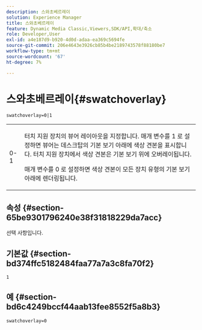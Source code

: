 ```yaml
---
description: 스와초베르레이
solution: Experience Manager
title: 스와초베르레이
feature: Dynamic Media Classic,Viewers,SDK/API,확대/축소
role: Developer,User
exl-id: a4e187d9-b920-4d0d-adaa-ea369c5694fe
source-git-commit: 206e4643e3926cb85b4be2189743578f88180be7
workflow-type: tm+mt
source-wordcount: '67'
ht-degree: 7%

---
```


# 스와초베르레이{#swatchoverlay}

`swatchoverlay=0|1`

<table id="table_9B98C97485DD4DEB8A6ECBCE8DF6B886"> 
 <tbody> 
  <tr> 
   <td colname="col1"> <p> <span class="codeph"> 0-1  </span> </p> </td> 
   <td colname="col2"> <p>터치 지원 장치의 뷰어 레이아웃을 지정합니다. 매개 변수를 <span class="codeph"> 1 </span>로 설정하면 뷰어는 데스크탑의 기본 보기 아래에 색상 견본을 표시합니다. 터치 지원 장치에서 색상 견본은 기본 보기 위에 오버레이됩니다. </p> <p>매개 변수를 <span class="codeph"> 0 </span> 로 설정하면 색상 견본이 모든 장치 유형의 기본 보기 아래에 렌더링됩니다. </p> </td> 
  </tr> 
 </tbody> 
</table>

## 속성 {#section-65be9301796240e38f31818229da7acc}

선택 사항입니다.

## 기본값 {#section-bd374ffc5182484faa77a7a3c8fa70f2}

`1`

## 예 {#section-bd6c4249bccf44aab13fee8552f5a8b3}

`swatchoverlay=0`
